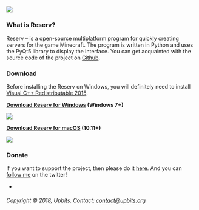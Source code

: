 ## [<img src="https://raw.githubusercontent.com/upbits/reserv/master/logo.png"/>](http://reserv.upbits.org/)

### What is Reserv?
Reserv – is a open-source multiplatform program for quickly creating servers for the game Minecraft. The program is written in Python and uses the PyQt5 library to display the interface. You can get acquainted with the source code of the project on [Github](http://github.com/upbits/reserv/).

### Download

Before installing the Reserv on Windows, you will definitely need to install [Visual C++ Redistributable 2015](https://www.microsoft.com/en-US/download/details.aspx?id=48145).

**[Download Reserv for Windows](http://upbits.org/reserv/ReservSetup.exe) (Windows 7+)**

![](http://reserv.upbits.org/images/reserv_win1.png)

**[Download Reserv for macOS](http://upbits.org/reserv/ReservMac.dmg) (10.11+)**

![](http://reserv.upbits.org/images/reserv_mac1.png) 

### Donate
If you want to support the project, then please do it [here](http://www.donationalerts.ru/r/upbits). And you can [follow me](http://twitter.com/ketraid) on the twitter!

-
###### Copyright © 2018, Upbits. Contact: <contact@upbits.org>
